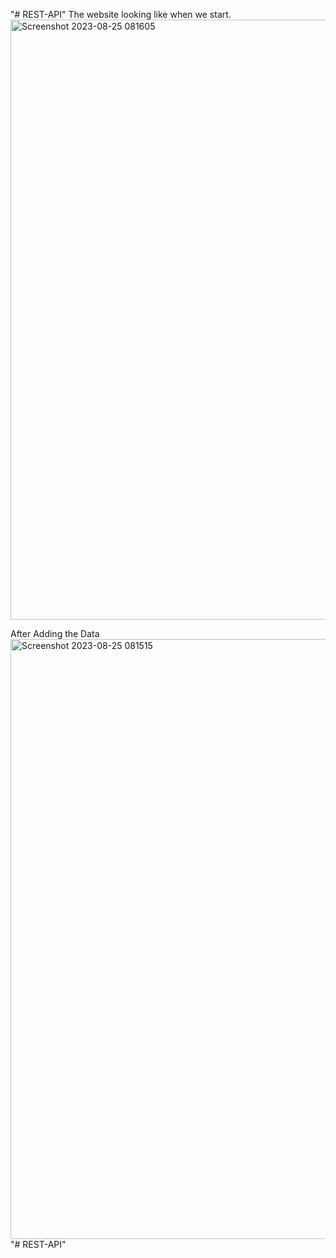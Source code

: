 "# REST-API" 
The website looking like when we start.
<img width="960" alt="Screenshot 2023-08-25 081605" src="https://github.com/Irfan-Siddiqui-au52/REST-API/assets/96060447/8cc954fa-2eef-4f5f-a9a2-37e1393e08ae">

After Adding the Data
<img width="960" alt="Screenshot 2023-08-25 081515" src="https://github.com/Irfan-Siddiqui-au52/REST-API/assets/96060447/d0b9f232-aa72-4e16-9a45-56effb5f0db5">
"# REST-API" 
